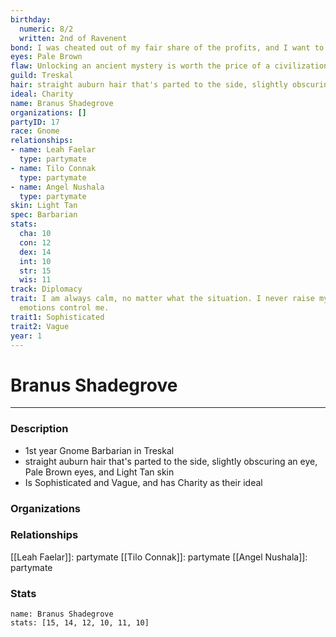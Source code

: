 ```yaml
---
birthday:
  numeric: 8/2
  written: 2nd of Ravenent
bond: I was cheated out of my fair share of the profits, and I want to get my due.
eyes: Pale Brown
flaw: Unlocking an ancient mystery is worth the price of a civilization.
guild: Treskal
hair: straight auburn hair that's parted to the side, slightly obscuring an eye
ideal: Charity
name: Branus Shadegrove
organizations: []
partyID: 17
race: Gnome
relationships:
- name: Leah Faelar
  type: partymate
- name: Tilo Connak
  type: partymate
- name: Angel Nushala
  type: partymate
skin: Light Tan
spec: Barbarian
stats:
  cha: 10
  con: 12
  dex: 14
  int: 10
  str: 15
  wis: 11
track: Diplomacy
trait: I am always calm, no matter what the situation. I never raise my voice or let
  emotions control me.
trait1: Sophisticated
trait2: Vague
year: 1
---
```

# Branus Shadegrove
---
### Description
- 1st year Gnome Barbarian in Treskal
- straight auburn hair that's parted to the side, slightly obscuring an eye, Pale Brown eyes, and Light Tan skin
- Is Sophisticated and Vague, and has Charity as their ideal

### Organizations
### Relationships
[[Leah Faelar]]: partymate
[[Tilo Connak]]: partymate
[[Angel Nushala]]: partymate
### Stats
```statblock
name: Branus Shadegrove
stats: [15, 14, 12, 10, 11, 10]
```